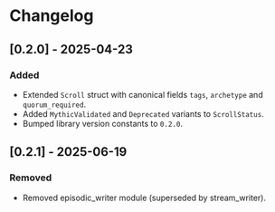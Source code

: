 # Changelog

## [0.2.0] - 2025-04-23
### Added
- Extended `Scroll` struct with canonical fields `tags`, `archetype` and `quorum_required`.
- Added `MythicValidated` and `Deprecated` variants to `ScrollStatus`.
- Bumped library version constants to `0.2.0`.

## [0.2.1] - 2025-06-19
### Removed
- Removed episodic_writer module (superseded by stream_writer).
